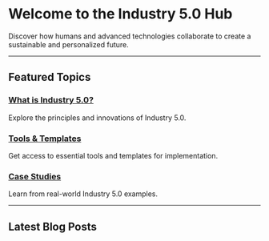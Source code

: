<!-- Industry 5.0 Hub Homepage -->

# Welcome to the Industry 5.0 Hub

Discover how humans and advanced technologies collaborate to create a sustainable and personalized future.

---

## Featured Topics

### [What is Industry 5.0?](/categories/what-is-industry5)
Explore the principles and innovations of Industry 5.0.

### [Tools & Templates](/resources/tools)
Get access to essential tools and templates for implementation.

### [Case Studies](/categories/case-studies)
Learn from real-world Industry 5.0 examples.

---

## Latest Blog Posts
<div id="latest-blogs"></div>

<script>
  if (typeof window !== 'undefined') {
    // Dynamically import all `.md` files from the `/blog` folder
    const blogImports = import.meta.glob('/blog/*.md', { eager: true });

    const blogs = [];
    for (const path in blogImports) {
      const blog = blogImports[path];
      blogs.push({
        url: path.replace('.md', ''), // Remove `.md` for proper routing
        title: blog.title || path.split('/').pop().replace('.md', ''), // Use frontmatter title or filename
      });
    }

    // Render blog titles dynamically
    const latestBlogsContainer = document.getElementById("latest-blogs");
    blogs.forEach(blog => {
      const blogItem = document.createElement("div");
      blogItem.innerHTML = `### [${blog.title}](${blog.url})`;
      blogItem.style.marginBottom = "12px"; // Add spacing between blog titles
      latestBlogsContainer.appendChild(blogItem);
    });
  }
</script>
